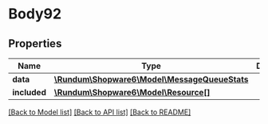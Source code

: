# Body92

## Properties
Name | Type | Description | Notes
------------ | ------------- | ------------- | -------------
**data** | [**\Rundum\Shopware6\Model\MessageQueueStats**](MessageQueueStats.md) |  | [optional] 
**included** | [**\Rundum\Shopware6\Model\Resource[]**](Resource.md) |  | [optional] 

[[Back to Model list]](../../README.md#documentation-for-models) [[Back to API list]](../../README.md#documentation-for-api-endpoints) [[Back to README]](../../README.md)

